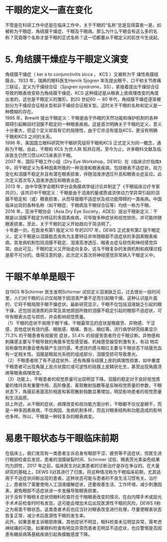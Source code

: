 # 干眼的定义一直在变化  
不管是在科研工作中还是在临床工作中，关于干眼的“名称”总是显得莫衷一是，如被称为干眼症、角结膜干燥症、干眼及干眼病。那么为什么干眼会有这么多的名称？究竟哪个名称才是干眼的正式名称？这一切都要从干眼定义的前世今生说起。  
# 5.  角结膜干燥症与干眼定义演变  
角结膜干燥症（ ker a to conjunctivitis sicca ， KCS ）又被称为干 燥性角膜结膜炎。1933 年，瑞典的眼科医生Henrik Sjogren 率先提出眼干、口干和关节疼痛三联征，定义为干燥综合征（Sjogren syndrome，SS），紧接着提出干燥综合征导致的眼表改变称为角结膜干燥症。KCS 这种描述是从眼表上皮病理改变的角度出发的，这也是干眼定义的雏形。到20 世纪$60\sim80$ 年代，角结膜干燥症逐渐被划分为干燥综合征相关型和非干燥综合征相关型。这时关于干眼的名称和定义是一种模糊的存在。  
1995 年，Brewitt 提出干眼定义：干眼是由于外眼的天然功能和保护机制的各种障碍引起瞬目时泪膜不稳定的一种眼表疾病。这是首次明确关于干眼的定义，意义十分重大，但这个定义却具有它的局限性，由于它并没有提及KCS，更没有明确干眼和KCS 之间的关系。  
1996 年，美国国立眼科研究所干眼研究组将干眼和KCS 正式定义为同一概念，通称为干眼。由此，干眼和 KCS  为世人熟 知并应用。至今为止，许多眼科文献及临床医生仍然习惯以KCS来表示干眼。  
2007 年，国际干眼工作小组（Dry Eye Workshop，DEWS）在《临床诊疗指南》中，将干眼定义为多种因素所致的一种泪液和眼表疾病，包括眼表不适症状，视力变化和泪膜不稳定并且有潜在眼表损害，伴随泪液渗透压升高和眼表炎症反应。此次定义首次写入泪液渗透压和眼表炎症。  
2013 年，由中华医学会眼科学分会角膜病学组讨论并制定了《干眼临床诊疗专家共识》，该共识中干眼定义：干眼是由于泪液的量或质或流体动力学异常引起的泪膜不稳定和（或）眼表损害，从而导致眼不适症状及视功能障碍的一类疾病。中国临床出现的各种名称（如干眼症、干眼病及干眼综合征等）均统一称为干眼。  
2016 年，亚洲干眼协会（Asia Dry Eye Society，ADES）提出干眼新定义：干眼是以泪膜不稳定为特征的多因素疾病，可导致多种症状和视觉损伤，并可能伴随眼表损害。至此，关于干眼的定义开始趋向于简洁明了。  
十年磨一剑，在距发布第1 版定义10 年的2017 年，DEWS 正式发布第2 版干眼定义，定义干眼是以泪膜稳态丧失为主要特征并伴随眼部不适症状的多因素眼表疾病，其发病机制包括泪膜不稳定、泪液高渗透压、眼表炎症与损伤和神经感觉异常。由此可见，干眼的定义又开始走向复杂，这与干眼复杂的发病机制和病理过程是密不可分的。值得注意的是，此次定义首次将神经感觉异常纳入干眼定义中。  
#  干眼不单单是眼干  
自1903 年Schirmer 医生发明Schirmer 试验定义泪液缺乏后，过去很长一段时间里，人们对干眼的认识仅局限于因泪液严重不足而引起眼干燥，这种认识是片面的，它将干眼局限于眼干燥症状。最新研究显示，干眼不仅包括泪液缺乏引起的眼干燥，还包括泪液质的异常及其他原因所致的泪膜不稳定引起的眼部不适症状，可伴有眼表炎症与损伤，并会影响视觉质量。  
（1）干眼的症状不局限于眼干燥。干眼最常见的症状是眼疲劳、异物感、干涩感，其他症状有烧灼感、眼胀感、眼痛、畏光、眼红等。流行病学研究结果显示 $71.3\%$  的干眼患者有视疲劳 症状，$51.4\%$ 的视疲劳患者符合干眼诊断。异物感和刺痛感主要与干眼导致的角膜多觉型感受器、机械感受器受刺激有关。有动 物实验称酸性刺激会使角膜产生烧灼感，考虑烧灼感与眼红主要与干眼状态下结膜充血有一定相关性。泪膜是眼屈光系统的组成部分，泪膜受损可导致畏光。  
（2）干眼患者除了有不适症状外，还有角膜与结膜上皮的病理性损害，如中重度干眼患者可出现角膜上皮点状糜烂或可逆性的结膜上皮鳞状化生，甚至出现角膜溃疡等眼表病理改变。  
（3）功能上，干眼患者的视觉质量可出现明显下降。泪膜的稳定对于良好视觉质量的维持具有重要作用。高阶像差、客观散射指数等是反映视觉质量的参数，干眼状态下，角膜前表面高阶相差和客观散射指数显著增加，明显影响患者的视觉质量和生活品质。  
综上所述，从干眼的症状、病理改变和视功能方面分析，干眼都不仅仅是眼干，而是一种多因素疾病，不仅病因、发病机制多样，而且对眼表结构和功能造成的影响也多样。所以，干眼是一种较复杂的眼表病变。  
#  易患干眼状态与干眼临床前期  
在临床上，我们发现有一类患者主诉自身有眼部干涩、疲劳等不适症状，但医生进行眼部检查后发现，患者的泪膜破裂时间、Schirmer 试验、眼表荧光素染色结果均为阴性，2017 年之前，临床医生对此类患者的诊断治疗是存在争议的。在大量研究的基础上，DEWS Ⅱ对其进行了归类，将这种情况称为干眼临床前期，尤其适用于不适症状间断出现的患者。这种状态可能与患者的不良生活习惯有关。治疗上，患者除了需要使用人工泪液缓解症状，还要改善生活、工作环境，减少刺激因素，避免眼部不适症状进一步发展导致眼表损害。  
对于没有干眼相关症状但眼科检查符合干眼眼表改变的情况，在白内障手术或屈光手术术前检查时时有发现，这可能会增加术后出现医源性干眼的风险，DEWS Ⅱ称之为易患干眼状态。这类患者术前也应当针对眼表改变进行处理，尽量使眼表状态恢复正常，减少术后医源性干眼的发生率。  
此外，如果患者主诉眼部疼痛，其他症状不明显，眼科检查未见明显异常，需考虑神经痛的可能。如果眼科检查有明显异常而患者无明显不适症状，也应警惕是否因患有糖尿病等基础疾病引起角膜敏感度下降。  
